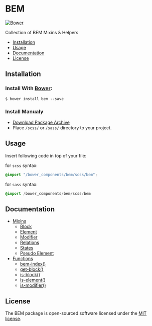 # BEM
[![Bower](https://img.shields.io/bower/v/bem.svg)](https://github.com/zgabievi/bem)

Collection of BEM Mixins &amp; Helpers

+ [Installation](https://github.com/zgabievi/bem/blob/master/README.md#installation)
+ [Usage](https://github.com/zgabievi/bem/blob/master/README.md#usage)
+ [Documentation](https://github.com/zgabievi/bem/blob/master/README.md#documentation)
+ [License](https://github.com/zgabievi/bem/blob/master/README.md#license)

## Installation
### Install With [Bower](http://bower.io/):
```
$ bower install bem --save
```
### Install Manualy
- [Download Package Archive](https://github.com/zgabievi/bem/archive/master.zip)
- Place `/scss/` or `/sass/` directory to your project.

## Usage
Insert following code in top of your file:

for `scss` syntax:
```scss
@import "/bower_components/bem/scss/bem";
```

for `sass` syntax:
```sass
@import /bower_components/bem/scss/bem
```

## Documentation

+ [Mixins](https://github.com/zgabievi/bem/blob/master/README.md#mixins)
	- [Block](https://github.com/zgabievi/bem/blob/master/README.md#block-mixin)
	- [Element](https://github.com/zgabievi/bem/blob/master/README.md#element-mixin)
	- [Modifier](https://github.com/zgabievi/bem/blob/master/README.md#modifier-mixin)
	- [Relations](https://github.com/zgabievi/bem/blob/master/README.md#relations)
	- [States](https://github.com/zgabievi/bem/blob/master/README.md#states)
	- [Pseudo Element](https://github.com/zgabievi/bem/blob/master/README.md#pseudo-elements)
+ [Functions](https://github.com/zgabievi/bem/blob/master/README.md#functions)
	- [bem-index()](https://github.com/zgabievi/bem/blob/master/README.md#bem-index)
	- [get-block()](https://github.com/zgabievi/bem/blob/master/README.md#get-block)
	- [is-block()](https://github.com/zgabievi/bem/blob/master/README.md#is-block)
	- [is-element()](https://github.com/zgabievi/bem/blob/master/README.md#is-element)
	- [is-modifier()](https://github.com/zgabievi/bem/blob/master/README.md#is-modifier)

## License
The BEM package is open-sourced software licensed under the [MIT license](http://opensource.org/licenses/MIT).
